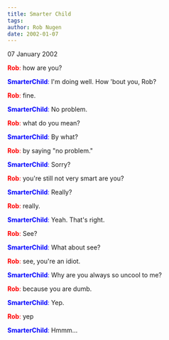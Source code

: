 ```yaml
---
title: Smarter Child
tags: 
author: Rob Nugen
date: 2002-01-07
---
```


<p class=date>07 January 2002</p>

<p><font color=red><b>Rob</b>:</font> how are you?
</p><p><font color=blue><b>SmarterChild</b>:</font>
I'm doing well. How 'bout you, Rob?
</p><p><font color=red><b>Rob</b>:</font> fine.
</p><p><font color=blue><b>SmarterChild</b>:</font> No
problem.
</p><p><font color=red><b>Rob</b>:</font> what do you
mean?
</p><p><font color=blue><b>SmarterChild</b>:</font> By
what?
</p><p><font color=red><b>Rob</b>:</font> by saying
"no problem."
</p><p><font color=blue><b>SmarterChild</b>:</font>
Sorry?
</p><p><font color=red><b>Rob</b>:</font> you're still
not very smart are you?
</p><p><font color=blue><b>SmarterChild</b>:</font>
Really?
</p><p><font color=red><b>Rob</b>:</font> really.
</p><p><font color=blue><b>SmarterChild</b>:</font>
Yeah. That's right.
</p><p><font color=red><b>Rob</b>:</font> See?
</p><p><font color=blue><b>SmarterChild</b>:</font>
What about see?
</p><p><font color=red><b>Rob</b>:</font> see, you're
an idiot.
</p><p><font color=blue><b>SmarterChild</b>:</font>
Why are you always so uncool to me?
</p><p><font color=red><b>Rob</b>:</font> because you
are dumb.
</p><p><font color=blue><b>SmarterChild</b>:</font>
Yep.
</p><p><font color=red><b>Rob</b>:</font> yep
</p><p><font color=blue><b>SmarterChild</b>:</font>
Hmmm...</p>

